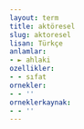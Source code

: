 ```yaml
---
layout: term
title: aktöresel
slug: aktoresel
lisan: Türkçe
anlamlar:
- ► ahlaki
ozellikler:
- - sıfat
ornekler:
- - ''
orneklerkaynak:
- - ''
---
```

